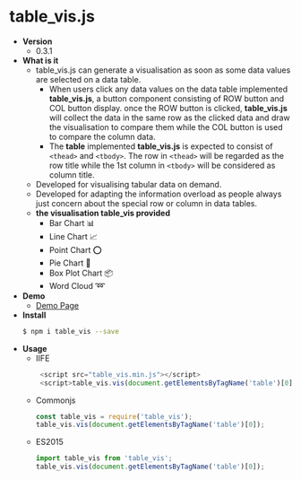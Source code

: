 # table_vis.js
  * **Version**
    * 0.3.1
  * **What is it**
    * table_vis.js can generate a visualisation as soon as some data values are selected on a data table.
      * When users click any data values on the data table implemented **table_vis.js**, a button component consisting of ROW button and COL button display. once the ROW button is clicked, **table_vis.js** will collect the data in the same row as the clicked data and draw the visualisation to compare them while the COL button is used to compare the column data.
      * The **table** implemented **table_vis.js** is expected to consist of `<thead>` and `<tbody>`. The row in `<thead>` will be regarded as the row title while the 1st column in `<tbody>` will be considered as column title.
    * Developed for visualising tabular data on demand.
    * Developed for adapting the information overload as people always just concern about the special row or column in data tables.
    * **the visualisation table_vis provided**
      * Bar Chart :bar_chart:
      * Line Chart :chart_with_upwards_trend:
      * Point Chart :o:
      * Pie Chart :100:
      * Box Plot Chart :package:
      * Word Cloud :loop:
  * **Demo**
    * [Demo Page](http://yarnchen.me/#/table_vis)
  * **Install**
    ```sh
    $ npm i table_vis --save
    ```
  * **Usage**
    * IIFE
      ```Javascript
       <script src="table_vis.min.js"></script>
       <script>table_vis.vis(document.getElementsByTagName('table')[0])</script>
      ```
    * Commonjs
      ```Javascript
      const table_vis = require('table_vis');
      table_vis.vis(document.getElementsByTagName('table')[0]);
      ```
    * ES2015
      ```Javascript
      import table_vis from 'table_vis';
      table_vis.vis(document.getElementsByTagName('table')[0]);
      ```
